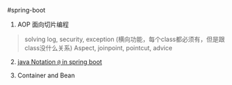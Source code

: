 #spring-boot
1. AOP 面向切片编程
> solving log, security, exception (横向功能，每个class都必须有，但是跟class没什么关系)
> Aspect, joinpoint, pointcut, advice

2. [java Notation `@` in spring boot](./java-annotation.md)

3. Container and Bean